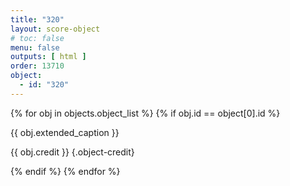 ```yaml
---
title: "320"
layout: score-object
# toc: false
menu: false
outputs: [ html ]
order: 13710
object:
  - id: "320"
---
```


{% for obj in objects.object_list %}
{% if obj.id == object[0].id %}

{{ obj.extended_caption }}

{{ obj.credit }} {.object-credit}

{% endif %}
{% endfor %}
